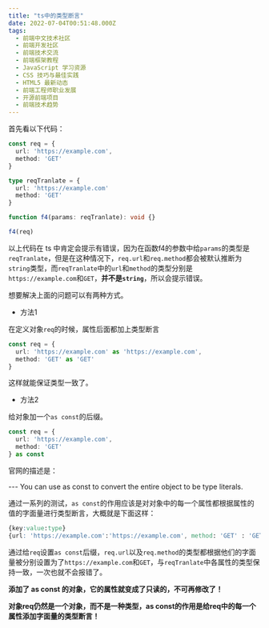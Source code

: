 ```yaml
---
title: "ts中的类型断言"
date: 2022-07-04T00:51:48.000Z
tags: 
  - 前端中文技术社区
  - 前端开发社区
  - 前端技术交流
  - 前端框架教程
  - JavaScript 学习资源
  - CSS 技巧与最佳实践
  - HTML5 最新动态
  - 前端工程师职业发展
  - 开源前端项目
  - 前端技术趋势
---
```


首先看以下代码：

```ts
const req = {
  url: 'https://example.com',
  method: 'GET'
}

type reqTranlate = {
  url: 'https://example.com'
  method: 'GET'
}

function f4(params: reqTranlate): void {}

f4(req)
```

以上代码在 ts 中肯定会提示有错误，因为在函数f4的参数中给`params`的类型是`reqTranlate`，但是在这种情况下，`req.url`和`req.method`都会被默认推断为`string`类型，而`reqTranlate`中的`url`和`method`的类型分别是`https://example.com`和`GET`，**并不是`string`**，所以会提示错误。

想要解决上面的问题可以有两种方式。

*   方法1

在定义对象`req`的时候，属性后面都加上类型断言

```ts
const req = {
  url: 'https://example.com' as 'https://example.com',
  method: 'GET' as 'GET'
}
```

这样就能保证类型一致了。

*   方法2

给对象加一个`as const`的后缀。

```ts
const req = {
  url: 'https://example.com',
  method: 'GET'
} as const
```

官网的描述是：

\--- You can use as const to convert the entire object to be type literals.

通过一系列的测试，`as const`的作用应该是对对象中的每一个属性都根据属性的值的字面量进行类型断言，大概就是下面这样：

```css
{key:value:type}
{url: 'https://example.com':'https://example.com', method: 'GET' : 'GET'}
```

通过给`req`设置`as const`后缀，`req.url`以及`req.method`的类型都根据他们的字面量被分别设置为了`https://example.com`和`GET`，与`reqTranlate`中各属性的类型保持一致，一次也就不会报错了。

**添加了 as const 的对象，它的属性就变成了只读的，不可再修改了！**

**对象req仍然是一个对象，而不是一种类型，as const的作用是给req中的每一个属性添加字面量的类型断言！**
